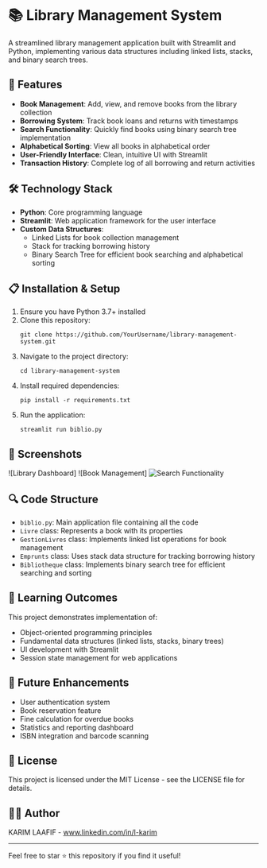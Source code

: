 # 📚 Library Management System

A streamlined library management application built with Streamlit and Python, implementing various data structures including linked lists, stacks, and binary search trees.

## 🌟 Features

- **Book Management**: Add, view, and remove books from the library collection
- **Borrowing System**: Track book loans and returns with timestamps
- **Search Functionality**: Quickly find books using binary search tree implementation
- **Alphabetical Sorting**: View all books in alphabetical order
- **User-Friendly Interface**: Clean, intuitive UI with Streamlit
- **Transaction History**: Complete log of all borrowing and return activities

## 🛠️ Technology Stack

- **Python**: Core programming language
- **Streamlit**: Web application framework for the user interface
- **Custom Data Structures**:
  - Linked Lists for book collection management
  - Stack for tracking borrowing history
  - Binary Search Tree for efficient book searching and alphabetical sorting

## 📋 Installation & Setup

1. Ensure you have Python 3.7+ installed
2. Clone this repository:
   ```
   git clone https://github.com/YourUsername/library-management-system.git
   ```
3. Navigate to the project directory:
   ```
   cd library-management-system
   ```
4. Install required dependencies:
   ```
   pip install -r requirements.txt
   ```
5. Run the application:
   ```
   streamlit run biblio.py
   ```

## 📸 Screenshots

![Library Dashboard]
![Book Management]
![Search Functionality](/screenshots/search.png)

## 🔍 Code Structure

- `biblio.py`: Main application file containing all the code
- `Livre` class: Represents a book with its properties
- `GestionLivres` class: Implements linked list operations for book management
- `Emprunts` class: Uses stack data structure for tracking borrowing history
- `Bibliotheque` class: Implements binary search tree for efficient searching and sorting

## 📝 Learning Outcomes

This project demonstrates implementation of:
- Object-oriented programming principles
- Fundamental data structures (linked lists, stacks, binary trees)
- UI development with Streamlit
- Session state management for web applications

## 🚀 Future Enhancements

- User authentication system
- Book reservation feature
- Fine calculation for overdue books
- Statistics and reporting dashboard
- ISBN integration and barcode scanning

## 📄 License

This project is licensed under the MIT License - see the LICENSE file for details.

## 👨‍💻 Author

KARIM LAAFIF - www.linkedin.com/in/l-karim


---

Feel free to star ⭐ this repository if you find it useful!
